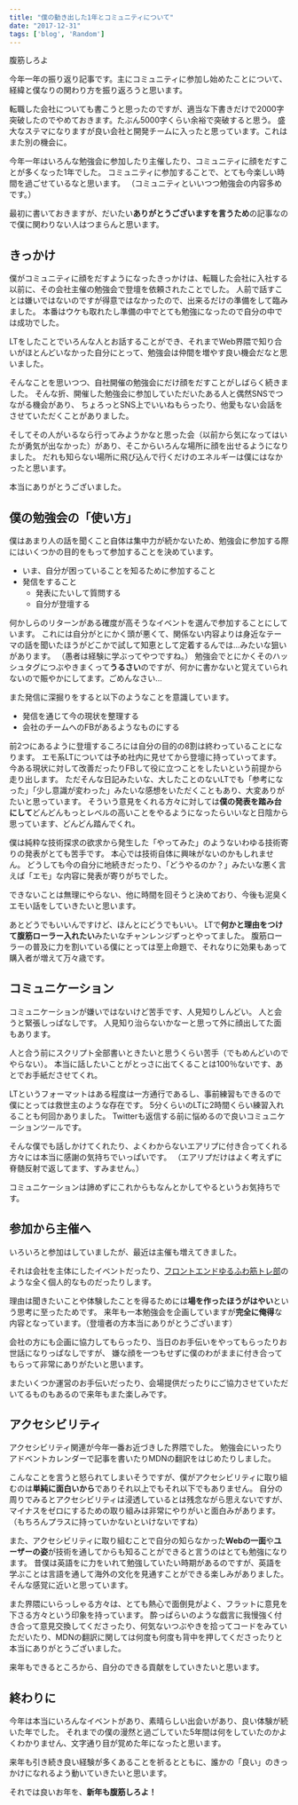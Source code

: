 ```yaml
---
title: "僕の動き出した1年とコミュニティについて"
date: "2017-12-31"
tags: ['blog', 'Random']
---
```


腹筋しろよ

今年一年の振り返り記事です。主にコミュニティに参加し始めたことについて、経緯と僕なりの関わり方を振り返ろうと思います。

転職した会社についても書こうと思ったのですが、適当な下書きだけで2000字突破したのでやめておきます。たぶん5000字くらい余裕で突破すると思う。 盛大なステマになりますが良い会社と開発チームに入ったと思っています。これはまた別の機会に。

今年一年はいろんな勉強会に参加したり主催したり、コミュニティに顔をだすことが多くなった1年でした。 コミュニティに参加することで、とても今楽しい時間を過ごせているなと思います。 （コミュニティといいつつ勉強会の内容多めです。）

最初に書いておきますが、だいたい**ありがとうございますを言うため**の記事なので僕に関わりない人はつまらんと思います。

## きっかけ

僕がコミュニティに顔をだすようになったきっかけは、転職した会社に入社する以前に、その会社主催の勉強会で登壇を依頼されたことでした。 人前で話すことは嫌いではないのですが得意ではなかったので、出来るだけの準備をして臨みました。 本番はウケも取れたし準備の中でとても勉強になったので自分の中では成功でした。

LTをしたことでいろんな人とお話することができ、それまでWeb界隈で知り合いがほとんどいなかった自分にとって、勉強会は仲間を増やす良い機会だなと思いました。

そんなことを思いつつ、自社開催の勉強会にだけ顔をだすことがしばらく続きました。 そんな折、開催した勉強会に参加していただいたある人と偶然SNSでつながる機会があり、 ちょろっとSNS上でいいねもらったり、他愛もない会話をさせていただくことがありました。

そしてその人がいるなら行ってみようかなと思った会（以前から気になってはいたが勇気が出なかった）があり、そこからいろんな場所に顔を出せるようになりました。 だれも知らない場所に飛び込んで行くだけのエネルギーは僕にはなかったと思います。

本当にありがとうございました。

## 僕の勉強会の「使い方」

僕はあまり人の話を聞くこと自体は集中力が続かないため、勉強会に参加する際にはいくつかの目的をもって参加することを決めています。

- いま、自分が困っていることを知るために参加すること
- 発信をすること
    - 発表にたいして質問する
    - 自分が登壇する

何かしらのリターンがある確度が高そうなイベントを選んで参加することにしています。 これには自分がとにかく頭が悪くて、関係ない内容よりは身近なテーマの話を聞いたほうがどこかで試して知恵として定着するんでは...みたいな狙いがあります。 （愚者は経験に学ぶってやつですね。） 勉強会でとにかくそのハッシュタグにつぶやきまくって**うるさい**のですが、何かに書かないと覚えていられないので賑やかにしてます。ごめんなさい...

また発信に深掘りをすると以下のようなことを意識しています。

- 発信を通じて今の現状を整理する
- 会社のチームへのFBがあるようなものにする

前2つにあるように登壇するころには自分の目的の8割は終わっていることになります。 エモ系LTについては予め社内に見せてから登壇に持っていってます。 今ある現状に対して改善だったりFBして役に立つことをしたいという前提から走り出します。 ただそんな日記みたいな、大したことのないLTでも「参考になった」「少し意識が変わった」みたいな感想をいただくこともあり、大変ありがたいと思っています。 そういう意見をくれる方々に対しては**僕の発表を踏み台にして**どんどんもっとレベルの高いことをやるようになったらいいなと日陰から思っています、どんどん踏んでくれ。

僕は純粋な技術探求の欲求から発生した「やってみた」のようないわゆる技術寄りの発表がとても苦手です。 本心では技術自体に興味がないのかもしれません。 どうしても今の自分に地続きだったり、「どうやるのか？」みたいな悪く言えば「エモ」な内容に発表が寄りがちでした。

できないことは無理にやらない、他に時間を回そうと決めており、今後も泥臭くエモい話をしていきたいと思います。

あとどうでもいいんですけど、ほんとにどうでもいい。 LTで**何かと理由をつけて腹筋ローラー入れたい**みたいなチャンレンジずっとやってました。 腹筋ローラーの普及に力を割いている僕にとっては至上命題で、それなりに効果もあって購入者が増えて万々歳です。

## コミュニケーション

コミュニケーションが嫌いではないけど苦手です、人見知りしんどい。 人と会うと緊張しっぱなしです。 人見知り治らないかなーと思って外に顔出してた面もあります。

人と合う前にスクリプト全部書いときたいと思うくらい苦手（でもめんどいのでやらない）。 本当に話したいことがとっさに出てくることは100％ないです、あとでお手紙ださせてくれ。

LTというフォーマットはある程度は一方通行であるし、事前練習もできるので僕にとっては救世主のような存在です。 5分くらいのLTに2時間くらい練習入れることも何回かありました。 Twitterも返信する前に悩めるので良いコミュニケーションツールです。

そんな僕でも話しかけてくれたり、よくわからないエアリプに付き合ってくれる方々には本当に感謝の気持ちでいっぱいです。 （エアリプだけはよく考えずに脊髄反射で返してます、すみません。）

コミュニケーションは諦めずにこれからもなんとかしてやるというお気持ちです。

## 参加から主催へ

いろいろと参加はしていましたが、最近は主催も増えてきました。

それは会社を主体にしたイベントだったり、[フロントエンドゆるふわ筋トレ部](https://twitter.com/search?src=typd&q=%23%E3%83%95%E3%83%AD%E3%83%B3%E3%83%88%E3%82%A8%E3%83%B3%E3%83%89%E3%82%86%E3%82%8B%E3%81%B5%E3%82%8F%E7%AD%8B%E3%83%88%E3%83%AC%E9%83%A8)のような全く個人的なものだったりします。

理由は聞きたいことや体験したことを得るためには**場を作ったほうがはやい**という思考に至ったためです。 来年も一本勉強会を企画していますが**完全に俺得**な内容となっています。（登壇者の方本当にありがとうございます）

会社の方にも企画に協力してもらったり、当日のお手伝いをやってもらったりお世話になりっぱなしですが、 嫌な顔を一つもせずに僕のわがままに付き合ってもらって非常にありがたいと思います。

またいくつか運営のお手伝いだったり、会場提供だったりにご協力させていただいてるものもあるので来年もまた楽しみです。

## アクセシビリティ

アクセシビリティ関連が今年一番お近づきした界隈でした。 勉強会にいったりアドベントカレンダーで記事を書いたりMDNの翻訳をはじめたりしました。

こんなことを言うと怒られてしまいそうですが、僕がアクセシビリティに取り組むのは**単純に面白いから**でありそれ以上でもそれ以下でもありません。 自分の周りでみるとアクセシビリティは浸透しているとは残念ながら思えないですが、マイナスをゼロにするための取り組みは非常にやりがいと面白みがあります。（もちろんプラスに持っていかないといけないですね）

また、アクセシビリティに取り組むことで自分の知らなかった**Webの一面**や**ユーザーの姿**が技術を通してからも知ることができると言うのはとても勉強になります。 昔僕は英語をに力をいれて勉強していたい時期があるのですが、英語を学ぶことは言語を通して海外の文化を見通すことができる楽しみがありました。 そんな感覚に近いと思っています。

また界隈にいらっしゃる方々は、とても熱心で面倒見がよく、フラットに意見を下さる方々という印象を持っています。 酔っぱらいのような戯言に我慢強く付き合って意見交換してくださったり、何気ないつぶやきを拾ってコードをみていただいたり、MDNの翻訳に関しては何度も何度も背中を押してくださったりと本当にありがとうございました。

来年もできるところから、自分のできる貢献をしていきたいと思います。

## 終わりに

今年は本当にいろんなイベントがあり、素晴らしい出会いがあり、良い体験が続いた年でした。 それまでの僕の漫然と過ごしていた5年間は何をしていたのかよくわかりません、文字通り目が覚めた年になったと思います。

来年も引き続き良い経験が多くあることを祈るとともに、誰かの「良い」のきっかけになれるよう動いていきたいと思います。

それでは良いお年を、**新年も腹筋しろよ！**
